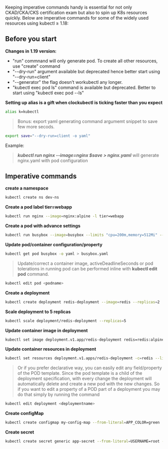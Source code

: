 Keeping imperative commands handy is essential for not only CKAD/CKA/CKS certification exam but also to spin up K8s resources quickly. Below are imperative commands for some of the widely used resources using kubectl ≥ 1.18:

## Before you start
**Changes in 1.19 version:**
 - "run" commnand will only generate pod. To create all other resources, use "create" command
 - "--dry-run"  argument available but deprecated hence better start using "--dry-run=client"
 - "--generator" the flag doesn’t workubectl any longer.
 - "kubectl exec pod ls" command is available but deprecated. Better to start using "kubectl exec pod --ls"
 
**Setting up alias is a gift when clockubectl is ticking faster than you expect**

```sh
alias k=kubectl
```
> Bonus: export yaml generating command argumemt snippet to save few more secods.

```sh
export save="--dry-run=client -o yaml"
```
Example:
> ***kubectl run nginx --image=nginx $save > nginx.yaml*** will generate nginx.yaml with pod configuration


## Imperative commands

**create a namespace**
```sh
kubectl create ns dev-ns
```

**Create a pod label tier=webapp**
```sh
kubectl run nginx --image=nginx:alpine -l tier=webapp
```

**Create a pod with advance settings**
```sh
kubectl run busybox --image=busybox --limits "cpu=200m,memory=512Mi" --requests "cpu=100m,memory=256Mi" --command -- sh -c "sleep 3600" -o yaml --dry-run=client
```
**Update pod/container configuration/property**
```sh
kubectl get pod busybox -o yaml > busybox.yaml
```

> Update/correct a container image, activeDeadlineSeconds or pod tolerations in running pod can be performed inline with **kubectl edit pod** command.
```sh
kubectl edit pod <podname>
```

**Create a deployment**

```sh
kubectl create deployment redis-deployment --image=redis --replicas=2
```

**Scale deployment to 5 replicas**
```sh
kubectl scale deployment/redis-deployment --replicas=5
```

**Update container image in deployment**

```sh
kubectl set image deployment.v1.app/redis-deployment redis=redis:alpine
```

**Update container resources in deployment**
```sh
kubectl set resources deployment.v1.apps/redis-deployment -c=redis --limits=cpu=200m,memory=512Mi
```

> Or if you prefer declarative way, you can easily edit any field/property of the POD template. Since the pod template is a child of the deployment specification,  with every change the deployment will automatically delete and create a new pod with the new changes. So if you want to edit a property of a POD part of a deployment you may do that simply by running the command
```sh
kubectl edit deployment <deploymentname>
```

**Create configMap**
```sh
kubectl create configmap my-config-map --from-literal=APP_COLOR=green
```

**Create secret**
```sh
kubectl create secret generic app-secret --from-literal=USERNAME=root --from-literal=PASSWORD=Test
```

